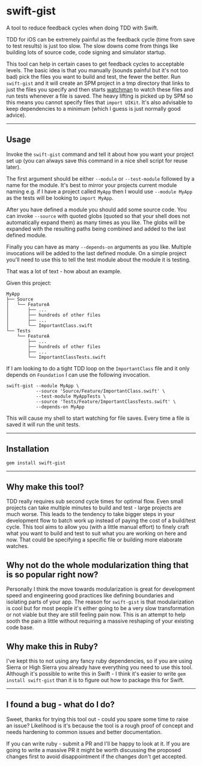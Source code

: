 # swift-gist

A tool to reduce feedback cycles when doing TDD with Swift.

TDD for iOS can be extremely painful as the feedback cycle (time from save to test results) is just too slow. The slow downs come from things like building lots of source code, code signing and simulator startup.

This tool can help in certain cases to get feedback cycles to acceptable levels. The basic idea is that you manually (sounds painful but it's not too bad) pick the files you want to build and test, the fewer the better. Run `swift-gist` and it will create an SPM project in a tmp directory that links to just the files you specify and then starts [watchman](https://facebook.github.io/watchman/) to watch these files and run tests whenever a file is saved. The heavy lifting is picked up by SPM so this means you cannot specify files that `import UIKit`. It's also advisable to keep dependencies to a minimum (which I guess is just normally good advice).

---

## Usage

Invoke the `swift-gist` command and tell it about how you want your project set up (you can always save this command in a nice shell script for reuse later).

The first argument should be either `--module` or `--test-module` followed by a name for the module. It's best to mirror your projects current module naming e.g. if I have a project called `MyApp` then I would use `--module MyApp` as the tests will be looking to `import MyApp`.

After you have defined a module you should add some source code. You can invoke `--source` with quoted globs (quoted so that your shell does not automatically expand them) as many times as you like. The globs will be expanded with the resulting paths being combined and added to the last defined module.

Finally you can have as many `--depends-on` arguments as you like. Multiple invocations will be added to the last defined module. On a simple project you'll need to use this to tell the test module about the module it is testing.

That was a lot of text - how about an example.

Given this project:

```
MyApp
├── Source
│   └── FeatureA
│       ├── ...
│       ├── hundreds of other files
│       ├── ...
│       └── ImportantClass.swift
└── Tests
    └── FeatureA
        ├── ...
        ├── hundreds of other files
        ├── ...
        └── ImportantClassTests.swift
```

If I am looking to do a tight TDD loop on the `ImportantClass` file and it only depends on `Foundation` I can use the following invocation.

```
swift-gist --module MyApp \
           --source 'Source/Feature/ImportantClass.swift' \
           --test-module MyAppTests \
           --source 'Tests/Feature/ImportantClassTests.swift' \
           --depends-on MyApp
```

This will cause my shell to start watching for file saves. Every time a file is saved it will run the unit tests.

---

## Installation

`gem install swift-gist`

---

## Why make this tool?

TDD really requires sub second cycle times for optimal flow. Even small projects can take multiple minutes to build and test - large projects are much worse. This leads to the tendency to take bigger steps in your development flow to batch work up instead of paying the cost of a build/test cycle. This tool aims to allow you (with a little manual effort) to finely craft what you want to build and test to suit what you are working on here and now. That could be specifying a specific file or building more elaborate watches.

## Why not do the whole modularization thing that is so popular right now?

Personally I think the move towards modularization is great for development speed and engineering good practices like defining boundaries and isolating parts of your app. The reason for `swift-gist` is that modularization is cool but for most people it's either going to be a very slow transformation or not viable but they are still feeling pain now. This is an attempt to help sooth the pain a little without requiring a massive reshaping of your existing code base.

## Why make this in Ruby?

I've kept this to not using any fancy ruby dependencies, so if you are using Sierra or High Sierra you already have everything you need to use this tool. Although it's possible to write this in Swift - I think it's easier to write `gem install swift-gist` than it is to figure out how to package this for Swift.

---

## I found a bug - what do I do?

Sweet, thanks for trying this tool out - could you spare some time to raise an issue? Likelihood is it's because the tool is a rough proof of concept and needs hardening to common issues and better documentation.

If you can write ruby - submit a PR and I'll be happy to look at it. If you are going to write a massive PR it might be worth discussing the proposed changes first to avoid disappointment if the changes don't get accepted.
